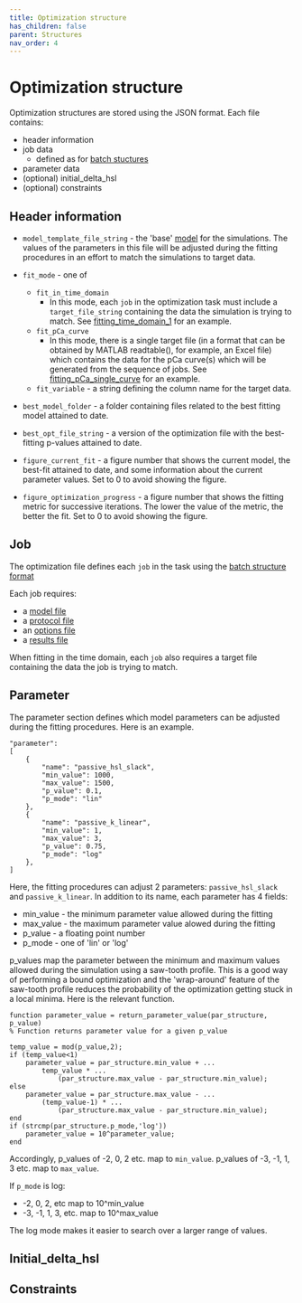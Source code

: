 ```yaml
---
title: Optimization structure
has_children: false
parent: Structures
nav_order: 4
---
```


# Optimization structure

Optimization structures are stored using the JSON format. Each file contains:

+ header information
+ job data
  + defined as for [batch stuctures](../batch/batch.html)
+ parameter data
+ (optional) initial_delta_hsl
+ (optional) constraints

## Header information

+ `model_template_file_string` - the 'base' [model](../model/model.html) for the simulations. The values of the parameters in this file will be adjusted during the fitting procedures in an effort to match the simulations to target data.

+ `fit_mode` - one of
  + `fit_in_time_domain`
    + In this mode, each `job` in the optimization task must include a `target_file_string` containing the data the simulation is trying to match. See [fitting_time_domain_1](../../demos/fitting/time_domain_1/fitting_time_domain_1.html) for an example.
  + `fit_pCa_curve`
    + In this mode, there is a single target file (in a format that can be obtained by MATLAB readtable(), for example, an Excel file) which contains the data for the pCa curve(s) which will be generated from the sequence of jobs. See [fitting_pCa_single_curve](../../demos/fitting/pCa_single_curve/pCa_single_curve.html) for an example.
  + `fit_variable` - a string defining the column name for the target data.

+ `best_model_folder` - a folder containing files related to the best fitting model attained to date.
+ `best_opt_file_string` - a version of the optimization file with the best-fitting p-values attained to date. 

+ `figure_current_fit` - a figure number that shows the current model, the best-fit attained to date, and some information about the current parameter values. Set to 0 to avoid showing the figure.

+ `figure_optimization_progress` - a figure number that shows the fitting metric for successive iterations. The lower the value of the metric, the better the fit. Set to 0 to avoid showing the figure.


## Job

The optimization file defines each `job` in the task using the [batch structure format](../batch/batch.html)

Each job requires:
+ a [model file](../model/model.html)
+ a [protocol file](../protocol/protocol.html)
+ an [options file](../options/options.html)
+ a [results file](../results/results.html)

When fitting in the time domain, each `job` also requires a target file containing the data the job is trying to match.

## Parameter

The parameter section defines which model parameters can be adjusted during the fitting procedures. Here is an example.

````
"parameter":
[
    {
        "name": "passive_hsl_slack",
        "min_value": 1000,
        "max_value": 1500,
        "p_value": 0.1,
        "p_mode": "lin"
    },
    {
        "name": "passive_k_linear",
        "min_value": 1,
        "max_value": 3,
        "p_value": 0.75,
        "p_mode": "log"
    },
]
````

Here, the fitting procedures can adjust 2 parameters: `passive_hsl_slack` and `passive_k_linear`. In addition to its name, each parameter has 4 fields:
+ min_value - the minimum parameter value allowed during the fitting
+ max_value - the maximum parameter value alowed during the fitting
+ p_value - a floating point number
+ p_mode - one of 'lin' or 'log'

p_values map the parameter between the minimum and maximum values allowed during the simulation using a saw-tooth profile. This is a good way of performing a bound optimization and the 'wrap-around' feature of the saw-tooth profile reduces the probability of the optimization getting stuck in a local minima. Here is the relevant function.

````
function parameter_value = return_parameter_value(par_structure, p_value)
% Function returns parameter value for a given p_value

temp_value = mod(p_value,2);
if (temp_value<1)
    parameter_value = par_structure.min_value + ...
        temp_value * ...
            (par_structure.max_value - par_structure.min_value);
else
    parameter_value = par_structure.max_value - ...
        (temp_value-1) * ...
            (par_structure.max_value - par_structure.min_value);
end
if (strcmp(par_structure.p_mode,'log'))
    parameter_value = 10^parameter_value;
end
````

Accordingly, p_values of -2, 0, 2 etc. map to `min_value`. p_values of -3, -1, 1, 3 etc. map to `max_value`.

If `p_mode` is log:
+ -2, 0, 2, etc map to 10^min_value
+ -3, -1, 1, 3, etc. map to 10^max_value

The log mode makes it easier to search over a larger range of values.

## Initial_delta_hsl

## Constraints
